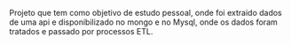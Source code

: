 Projeto que tem como objetivo de estudo pessoal, onde foi extraido dados de uma api e disponibilizado no mongo e no Mysql, onde os dados foram tratados e passado por processos ETL.

